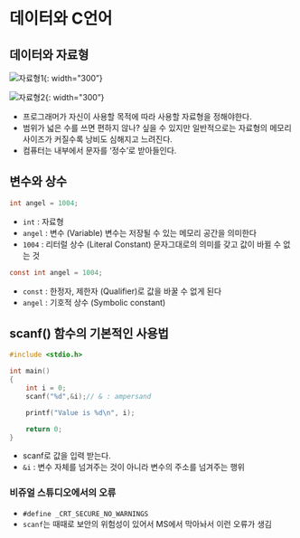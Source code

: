 # 데이터와 C언어

## 데이터와 자료형

![자료형1](./data/1.png){: width="300”}

![자료형2](./data/2.png){: width="300”}

- 프로그래머가 자신이 사용할 목적에 따라 사용할 자료형을 정해야한다.
- 범위가 넓은 수를 쓰면 편하지 않나? 싶을 수 있지만 일반적으로는 자료형의 메모리사이즈가 커질수록 낭비도 심해지고 느려진다.
- 컴퓨터는 내부에서 문자를 ‘정수’로 받아들인다.

## 변수와 상수

```c
int angel = 1004;
```

- `int` : 자료형
- `angel` : 변수 (Variable) 변수는 저장될 수 있는 메모리 공간을 의미한다
- `1004` : 리터럴 상수 (Literal Constant) 문자그대로의 의미를 갖고 값이 바뀔 수 없는 것

```c
const int angel = 1004;
```

- `const` : 한정자, 제한자 (Qualifier)로 값을 바꿀 수 없게 된다
- `angel` : 기호적 상수 (Symbolic constant)

## scanf() 함수의 기본적인 사용법

```c
#include <stdio.h>

int main()
{
    int i = 0;
    scanf("%d",&i);// & : ampersand

    printf("Value is %d\n", i);

    return 0;
}
```

- scanf로 값을 입력 받는다.
- `&i` : 변수 자체를 넘겨주는 것이 아니라 변수의 주소를 넘겨주는 행위

### 비쥬얼 스튜디오에서의 오류

- `#define _CRT_SECURE_NO_WARNINGS`
- `scanf`는 때때로 보안의 위험성이 있어서 MS에서 막아놔서 이런 오류가 생김
